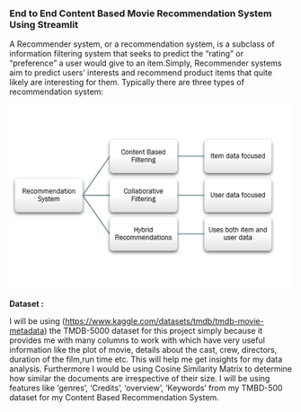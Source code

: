 ### End to End Content Based Movie Recommendation System Using Streamlit

A Recommender system, or a recommendation system, is a subclass of information filtering system that seeks to predict the “rating” or “preference” a user would give to an item.Simply, Recommender systems aim to predict users’ interests and recommend product items that quite likely are interesting for them. Typically there are three types of recommendation system:

<p align="center">
<img src = "https://github.com/Aditya02012004/Movie_Recommender_System/blob/main/Images/Types-of-Recommendation-Systems.png">
</p>

**Dataset :** 

I will be using (https://www.kaggle.com/datasets/tmdb/tmdb-movie-metadata) the TMDB-5000 dataset for this project simply because it provides me with many columns to work with which have very useful information like the plot of movie, details about the cast, crew, directors, duration of the film,run time etc. This will help me get insights for my data analysis. Furthermore I would be using Cosine Similarity Matrix to determine how similar the documents are irrespective of their size. I will be using features like ‘genres’, ‘Credits’, ‘overview’, ‘Keywords’ from my TMBD-500 dataset for my Content Based Recommendation System.
